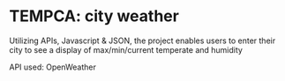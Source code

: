 # TEMPCA: city weather


Utilizing APIs, Javascript & JSON, 
the project enables users to enter their city to see a display of max/min/current temperate and humidity

API used: OpenWeather
